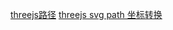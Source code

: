 [threejs路径](https://blog.csdn.net/ruangong1203/article/details/60477093)
[threejs svg path 坐标转换](https://blog.csdn.net/weixin_41111068/article/details/83894613)